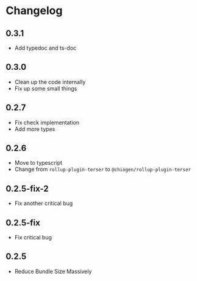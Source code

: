 # Changelog

## 0.3.1

- Add typedoc and ts-doc

## 0.3.0

- Clean up the code internally
- Fix up some small things

## 0.2.7

- Fix check implementation
- Add more types

## 0.2.6

- Move to typescript
- Change from `rollup-plugin-terser` to `@chiogen/rollup-plugin-terser`

## 0.2.5-fix-2

- Fix another critical bug

## 0.2.5-fix

- Fix critical bug

## 0.2.5

- Reduce Bundle Size Massively
  